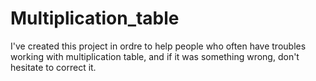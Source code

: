 # Multiplication_table
I've created this project in ordre to help people who often have troubles working with multiplication table, and if it was something wrong, don't hesitate to correct it.
